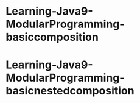 # Learning-Java9-ModularProgramming-basiccomposition
# Learning-Java9-ModularProgramming-basicnestedcomposition
